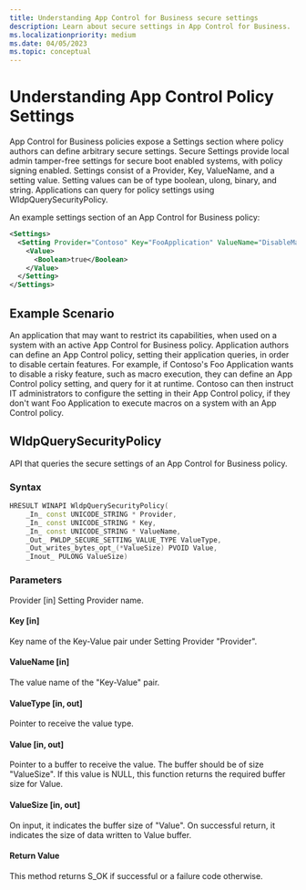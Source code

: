 ```yaml
---
title: Understanding App Control for Business secure settings
description: Learn about secure settings in App Control for Business.
ms.localizationpriority: medium
ms.date: 04/05/2023
ms.topic: conceptual
---
```


# Understanding App Control Policy Settings

App Control for Business policies expose a Settings section where policy authors can define arbitrary secure settings. Secure Settings provide local admin tamper-free settings for secure boot enabled systems, with policy signing enabled. Settings consist of a Provider, Key, ValueName, and a setting value. Setting values can be of type boolean, ulong, binary, and string. Applications can query for policy settings using WldpQuerySecurityPolicy.

An example settings section of an App Control for Business policy:

```xml
<Settings>
  <Setting Provider="Contoso" Key="FooApplication" ValueName="DisableMacroExecution">
    <Value>
      <Boolean>true</Boolean>
    </Value>
  </Setting>
</Settings>
```

## Example Scenario

An application that may want to restrict its capabilities, when used on a system with an active App Control for Business policy. Application authors can define an App Control policy, setting their application queries, in order to disable certain features. For example, if Contoso's Foo Application wants to disable a risky feature, such as macro execution, they can define an App Control policy setting, and query for it at runtime. Contoso can then instruct IT administrators to configure the setting in their App Control policy, if they don't want Foo Application to execute macros on a system with an App Control policy.

## WldpQuerySecurityPolicy

API that queries the secure settings of an App Control for Business policy.

### Syntax

``` C++
HRESULT WINAPI WldpQuerySecurityPolicy(
    _In_ const UNICODE_STRING * Provider,
    _In_ const UNICODE_STRING * Key,
    _In_ const UNICODE_STRING * ValueName,
    _Out_ PWLDP_SECURE_SETTING_VALUE_TYPE ValueType,
    _Out_writes_bytes_opt_(*ValueSize) PVOID Value,
    _Inout_ PULONG ValueSize)
```

### Parameters

Provider [in]
Setting Provider name.

#### Key [in]

Key name of the Key-Value pair under Setting Provider "Provider".

#### ValueName [in]

The value name of the "Key-Value" pair.

#### ValueType [in, out]

Pointer to receive the value type.

#### Value [in, out]

Pointer to a buffer to receive the value. The buffer should be of size "ValueSize". If this value is NULL, this function returns the required buffer size for Value.

#### ValueSize [in, out]

On input, it indicates the buffer size of "Value". On successful return, it indicates the size of data written to Value buffer.

#### Return Value

This method returns S_OK if successful or a failure code otherwise.

